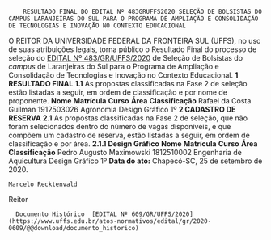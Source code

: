         RESULTADO FINAL DO EDITAL Nº 483GRUFFS2020 SELEÇÃO DE BOLSISTAS DO CAMPUS LARANJEIRAS DO SUL PARA O PROGRAMA DE AMPLIAÇÃO E CONSOLIDAÇÃO DE TECNOLOGIAS E INOVAÇÃO NO CONTEXTO EDUCACIONAL  

 O REITOR DA UNIVERSIDADE FEDERAL DA FRONTEIRA SUL (UFFS), no uso de suas atribuições legais, torna público o Resultado Final do processo de seleção do [EDITAL Nº 483/GR/UFFS/2020](https://www.uffs.edu.br/atos-normativos/edital/gr/2020-0483) de Seleção de Bolsistas do *campus*  de Laranjeiras do Sul para o Programa de Ampliação e Consolidação de Tecnologias e Inovação no Contexto Educacional.  **1 RESULTADO FINAL** **1.1**  As propostas classificadas na Fase 2 de seleção estão listadas a seguir, em ordem de classificação e por nome de proponente.     **Nome**   **Matrícula**   **Curso**   **Área**     **Classificação**     Rafael da Costa Guilman   1912503026   Agronomia   Design Gráfico   1º      **2 CADASTRO DE RESERVA** **2.1**  As propostas classificadas na Fase 2 de seleção, que não foram selecionados dentro do número de vagas disponíveis, e que compõem um cadastro de reserva, estão listadas a seguir, em ordem de classificação e por área. **2.1.1 Design Gráfico**     **Nome**   **Matrícula**   **Curso**   **Área**     **Classificação**     Pedro Augusto Maximowski   1812510002   Engenharia de Aquicultura   Design Gráfico   1º            **Data do ato:** Chapecó-SC, 25 de setembro de 2020.   
 

    Marcelo Recktenvald   
 Reitor 

      Documento Histórico  [EDITAL Nº 609/GR/UFFS/2020](https://www.uffs.edu.br/atos-normativos/edital/gr/2020-0609/@@download/documento_historico)     
      